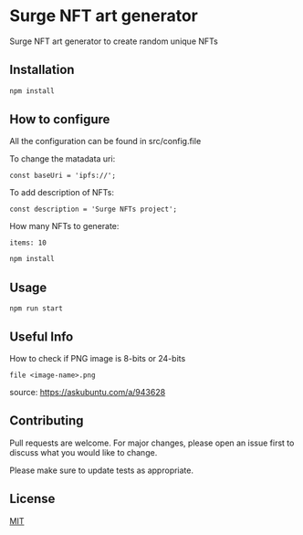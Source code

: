 # Surge NFT art generator

Surge NFT art generator to create random unique NFTs

## Installation

```bash
npm install
```

## How to configure

All the configuration can be found in src/config.file

To change the matadata uri:
```
const baseUri = 'ipfs://';
```

To add description of NFTs:
```
const description = 'Surge NFTs project';
```

How many NFTs to generate:
```
items: 10
```

```bash
npm install
```

## Usage

```
npm run start
```

## Useful Info
How to check if PNG image is 8-bits or 24-bits
```
file <image-name>.png
```
source: https://askubuntu.com/a/943628

## Contributing
Pull requests are welcome. For major changes, please open an issue first to discuss what you would like to change.

Please make sure to update tests as appropriate.

## License
[MIT](https://choosealicense.com/licenses/mit/)
